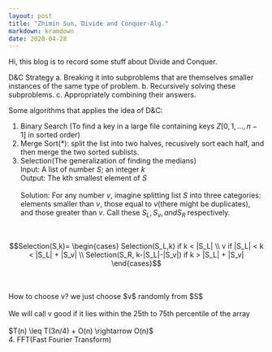 ```yaml
---
layout: post
title: "Zhimin Sun, Divide and Conquer-Alg."
markdown: kramdown
date: 2020-04-28
---
```


Hi, this blog is to record some stuff about Divide and Conquer.

D&C Strategy
a. Breaking it into subproblems that are themselves smaller instances of the same type of problem.
b. Recursively solving these subproblems.
c. Appropriately combining their answers.

Some algorithms that applies the idea of D&C:

1. Binary Search (To find a key in a large file containing keys $Z[0,1,...,n-1]$ in sorted order)
2. Merge Sort(*): split the list into two halves, recusively sort each half, and then merge the two sorted sublists.
3. Selection(The generalization of finding the medians)  
Input: A list of number $S$; an integer $k$  
Output: The kth smallest element of $S$  
<br/>Solution: For any number $v$, imagine splitting list $S$ into three categories: elements smaller than $v$, those equal to
 $v$(there might be duplicates), and those greater than $v$. Call these $S_L, S_v, and S_R$ respectively.</br>
 <br/>
 
```math
Selection(S,k)=
\begin{cases}
Selection(S_L,k) if k < |S_L| \\
v if |S_L| < k < |S_L| + |S_v| \\
Selection(S_R, k-|S_L|-|S_v|) if k > |S_L| + |S_v|
\end{cases}
```
 </br>
 <br>How to choose v? we just choose $v$ randomly from $S$ </br>
 <br>We will call v good if it lies within the 25th to 75th percentile of the array</br>
 <br> $T(n) \leq T(3n/4) + O(n) \rightarrow O(n)$ </br>
 4. FFT(Fast Fourier Transform)


